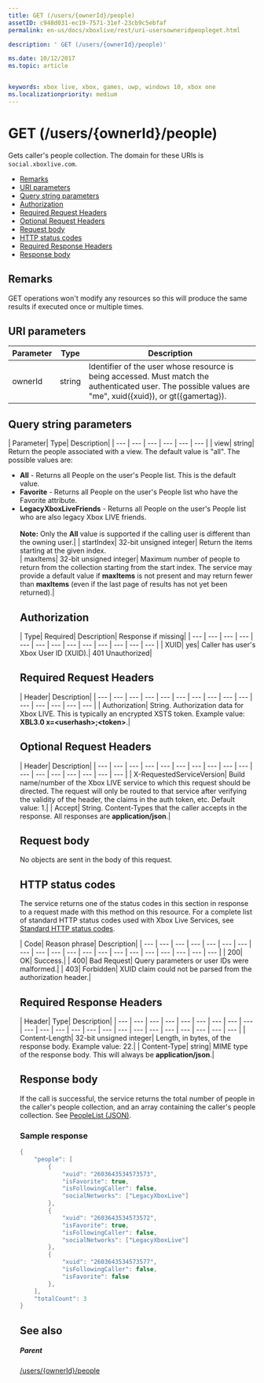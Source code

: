 ```yaml
---
title: GET (/users/{ownerId}/people)
assetID: c948d031-ec19-7571-31ef-23cb9c5ebfaf
permalink: en-us/docs/xboxlive/rest/uri-usersowneridpeopleget.html

description: ' GET (/users/{ownerId}/people)'

ms.date: 10/12/2017
ms.topic: article


keywords: xbox live, xbox, games, uwp, windows 10, xbox one
ms.localizationpriority: medium
---
```



# GET (/users/{ownerId}/people)
Gets caller's people collection.
The domain for these URIs is `social.xboxlive.com`.

  * [Remarks](#ID4EV)
  * [URI parameters](#ID4E5)
  * [Query string parameters](#ID4EJB)
  * [Authorization](#ID4ERD)
  * [Required Request Headers](#ID4EZE)
  * [Optional Request Headers](#ID4EYF)
  * [Request body](#ID4E5G)
  * [HTTP status codes](#ID4EJH)
  * [Required Response Headers](#ID4EBBAC)
  * [Response body](#ID4ENCAC)

<a id="ID4EV"></a>


## Remarks

GET operations won't modify any resources so this will produce the same results if executed once or multiple times.

<a id="ID4E5"></a>


## URI parameters

| Parameter| Type| Description|
| --- | --- | --- |
| ownerId| string| Identifier of the user whose resource is being accessed. Must match the authenticated user. The possible values are "me", xuid({xuid}), or gt({gamertag}).|

<a id="ID4EJB"></a>


## Query string parameters

| Parameter| Type| Description|
| --- | --- | --- | --- | --- | --- |
| view| string| Return the people associated with a view. The default value is "all". The possible values are: <ul><li><b>All</b> - Returns all People on the user's People list. This is the default value.</li><li><b>Favorite</b> - Returns all People on the user's People list who have the Favorite attribute.</li><li><b>LegacyXboxLiveFriends</b> - Returns all People on the user's People list who are also legacy Xbox LIVE friends.</li></br>**Note:**  Only the **All** value is supported if the calling user is different than the owning user.|
| startIndex| 32-bit unsigned integer| Return the items starting at the given index.  
| maxItems| 32-bit unsigned integer| Maximum number of people to return from the collection starting from the start index. The service may provide a default value if <b>maxItems</b> is not present and may return fewer than <b>maxItems</b> (even if the last page of results has not yet been returned).|

<a id="ID4ERD"></a>


## Authorization

| Type| Required| Description| Response if missing|
| --- | --- | --- | --- | --- | --- | --- | --- | --- | --- | --- | --- | --- |
| XUID| yes| Caller has user's Xbox User ID (XUID).| 401 Unauthorized|

<a id="ID4EZE"></a>


## Required Request Headers

| Header| Description|
| --- | --- | --- | --- | --- | --- | --- | --- | --- | --- | --- | --- | --- | --- | --- |
| Authorization| String. Authorization data for Xbox LIVE. This is typically an encrypted XSTS token. Example value: <b>XBL3.0 x=&lt;userhash>;&lt;token></b>.|

<a id="ID4EYF"></a>


## Optional Request Headers

| Header| Description|
| --- | --- | --- | --- | --- | --- | --- | --- | --- | --- | --- | --- | --- | --- | --- | --- | --- |
| X-RequestedServiceVersion| Build name/number of the Xbox LIVE service to which this request should be directed. The request will only be routed to that service after verifying the validity of the header, the claims in the auth token, etc. Default value: 1.|
| Accept| String. Content-Types that the caller accepts in the response. All responses are <b>application/json</b>.|

<a id="ID4E5G"></a>


## Request body

No objects are sent in the body of this request.

<a id="ID4EJH"></a>


## HTTP status codes

The service returns one of the status codes in this section in response to a request made with this method on this resource. For a complete list of standard HTTP status codes used with Xbox Live Services, see [Standard HTTP status codes](../../additional/httpstatuscodes.md).

| Code| Reason phrase| Description|
| --- | --- | --- | --- | --- | --- | --- | --- | --- | --- | --- | --- | --- | --- | --- | --- | --- | --- | --- | --- |
| 200| OK| Success.|
| 400| Bad Request| Query parameters or user IDs were malformed.|
| 403| Forbidden| XUID claim could not be parsed from the authorization header.|

<a id="ID4EBBAC"></a>


## Required Response Headers

| Header| Type| Description|
| --- | --- | --- | --- | --- | --- | --- | --- | --- | --- | --- | --- | --- | --- | --- | --- | --- | --- | --- | --- | --- | --- | --- |
| Content-Length| 32-bit unsigned integer| Length, in bytes, of the response body. Example value: 22.|
| Content-Type| string| MIME type of the response body. This will always be <b>application/json</b>.|

<a id="ID4ENCAC"></a>


## Response body

If the call is successful, the service returns the total number of people in the caller's people collection, and an array containing the caller's people collection. See [PeopleList (JSON)](../../json/json-peoplelist.md).

<a id="ID4EZCAC"></a>


### Sample response


```cpp
{
    "people": [
        {
            "xuid": "2603643534573573",
            "isFavorite": true,
            "isFollowingCaller": false,
            "socialNetworks": ["LegacyXboxLive"]
        },
        {
            "xuid": "2603643534573572",
            "isFavorite": true,
            "isFollowingCaller": false,
            "socialNetworks": ["LegacyXboxLive"]
        },
        {
            "xuid": "2603643534573577",
            "isFollowingCaller": false,
            "isFavorite": false
        },
    ],
    "totalCount": 3
}

```


<a id="ID4EDDAC"></a>


## See also

<a id="ID4EFDAC"></a>


##### Parent

[/users/{ownerId}/people](uri-usersowneridpeople.md)
